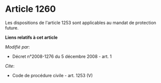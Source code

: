 # Article 1260

Les dispositions de l'article 1253 sont applicables au mandat de protection future.

**Liens relatifs à cet article**

_Modifié par_:

  - Décret n°2008-1276 du 5 décembre 2008 - art. 1

_Cite_:

  - Code de procédure civile - art. 1253 (V)
